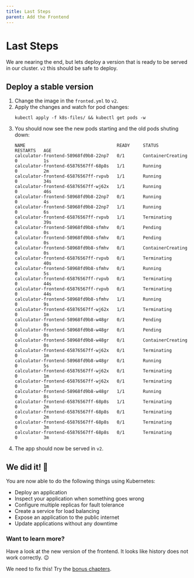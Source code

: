 ```yaml
---
title: Last Steps
parent: Add the Frontend
---
```


# Last Steps

We are nearing the end, but lets deploy a version that is ready to be served in our cluster. `v2` this should be safe to deploy.

## Deploy a stable version

1. Change the image in the `fronted.yml` to `v2`.
2. Apply the changes and watch for pod changes:
   ```
   kubectl apply -f k8s-files/ && kubectl get pods -w
   ```
3. You should now see the new pods starting and the old pods shuting down:
   ```
   NAME                                   READY     STATUS              RESTARTS   AGE
   calculator-frontend-58968fd9b8-22np7   0/1       ContainerCreating   0          1s
   calculator-frontend-65876567ff-68p8s   1/1       Running             0          2m
   calculator-frontend-65876567ff-rvpvb   1/1       Running             0          34s
   calculator-frontend-65876567ff-wj62x   1/1       Running             0          46s
   calculator-frontend-58968fd9b8-22np7   0/1       Running             0          4s
   calculator-frontend-58968fd9b8-22np7   1/1       Running             0          6s
   calculator-frontend-65876567ff-rvpvb   1/1       Terminating         0          39s
   calculator-frontend-58968fd9b8-sfmhv   0/1       Pending             0          0s
   calculator-frontend-58968fd9b8-sfmhv   0/1       Pending             0          0s
   calculator-frontend-58968fd9b8-sfmhv   0/1       ContainerCreating   0          0s
   calculator-frontend-65876567ff-rvpvb   0/1       Terminating         0          40s
   calculator-frontend-58968fd9b8-sfmhv   0/1       Running             0          5s
   calculator-frontend-65876567ff-rvpvb   0/1       Terminating         0          44s
   calculator-frontend-65876567ff-rvpvb   0/1       Terminating         0          44s
   calculator-frontend-58968fd9b8-sfmhv   1/1       Running             0          9s
   calculator-frontend-65876567ff-wj62x   1/1       Terminating         0          1m
   calculator-frontend-58968fd9b8-w48gr   0/1       Pending             0          0s
   calculator-frontend-58968fd9b8-w48gr   0/1       Pending             0          0s
   calculator-frontend-58968fd9b8-w48gr   0/1       ContainerCreating   0          0s
   calculator-frontend-65876567ff-wj62x   0/1       Terminating         0          1m
   calculator-frontend-58968fd9b8-w48gr   0/1       Running             0          5s
   calculator-frontend-65876567ff-wj62x   0/1       Terminating         0          1m
   calculator-frontend-65876567ff-wj62x   0/1       Terminating         0          1m
   calculator-frontend-58968fd9b8-w48gr   1/1       Running             0          8s
   calculator-frontend-65876567ff-68p8s   1/1       Terminating         0          2m
   calculator-frontend-65876567ff-68p8s   0/1       Terminating         0          2m
   calculator-frontend-65876567ff-68p8s   0/1       Terminating         0          3m
   calculator-frontend-65876567ff-68p8s   0/1       Terminating         0          3m
   ```
4. The app should now be served in `v2`.

## We did it! 🎉

You are now able to do the following things using Kubernetes:

- Deploy an application
- Inspect your application when something goes wrong
- Configure multiple replicas for fault tolerance
- Create a service for load balancing
- Expose an application to the public internet
- Update applications without any downtime

### Want to learn more?

Have a look at the new version of the frontend. It looks like history does not work correctly. 😉

We need to fix this! Try the [bonus chapters](../03-bonus.md).
